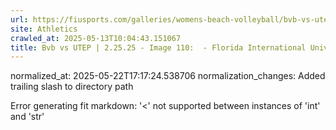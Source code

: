 ```yaml
---
url: https://fiusports.com/galleries/womens-beach-volleyball/bvb-vs-utep-2-25-25/image-110/356/62790/
site: Athletics
crawled_at: 2025-05-13T10:04:43.151067
title: Bvb vs UTEP | 2.25.25 - Image 110:  - Florida International University
---
```

normalized_at: 2025-05-22T17:17:24.538706
normalization_changes: Added trailing slash to directory path

Error generating fit markdown: '<' not supported between instances of 'int' and 'str'